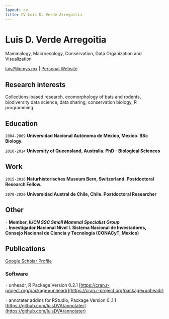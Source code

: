 ```yaml
---
layout: cv
title: CV Luis D. Verde Arregoitia
---
```

# Luis D. Verde Arregoitia
Mammalogy, Macroecology, Conservation, Data Organization and Visualization
<div id="webaddress">
<a href="luis@liomys.mx">luis@liomys.mx</a>
| <a href="https://www.liomys.mx">Personal Website</a>
</div>

## Research interests

Collections-based research, ecomorphology of bats and rodents, biodiversity data science, data sharing, conservation biology, R programming.

## Education

`2004-2009`
__Universidad Nacional Autónoma de México, Mexico. BSc Biology.__

`2010-2014`
__University of Queensland, Australia. PhD - Biological Sciences__

## Work

`2015-2016`
__Naturhistorisches Museum Bern, Switzerland. Postdoctoral Research Fellow.__

`2070-2020`
__Universidad Austral de Chile, Chile. Postdoctoral Researcher__

## Other
`-`
__Member, *IUCN SSC Small Mammal Specialist Group*__  
`-`
__Investigador Nacional Nivel I. Sistema Nacional de Investadores, Consejo Nacional de Ciencia y Tecnología (CONACyT, Mexico)__ 

## Publications

[Google Scholar Profile](https://scholar.google.com/citations?user=Ii0dP6kAAAAJ&hl=en)

### Software

` - `
unheadr, R Package Version 0.2.1 [https://cran.r-project.org/package=unheadr](https://cran.r-project.org/package=unheadr)  

` - `
annotater addins for RStudio, Package Version 0..1.1 [https://github.com/luisDVA/annotater](https://github.com/luisDVA/annotater) 

<!-- ### Footer

Last updated: April 2020 -->
